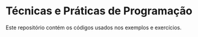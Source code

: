 Técnicas e Práticas de Programação
==================================

Este repositório contém os códigos usados nos exemplos e exercícios.

